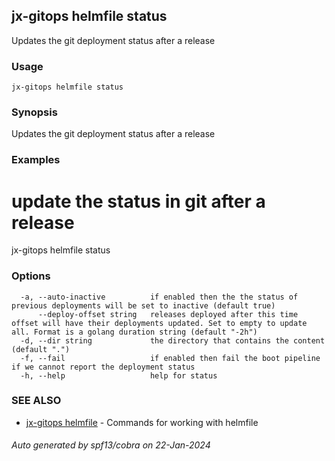 ## jx-gitops helmfile status

Updates the git deployment status after a release

### Usage

```
jx-gitops helmfile status
```

### Synopsis

Updates the git deployment status after a release

### Examples

  # update the status in git after a release
  jx-gitops helmfile status

### Options

```
  -a, --auto-inactive          if enabled then the the status of previous deployments will be set to inactive (default true)
      --deploy-offset string   releases deployed after this time offset will have their deployments updated. Set to empty to update all. Format is a golang duration string (default "-2h")
  -d, --dir string             the directory that contains the content (default ".")
  -f, --fail                   if enabled then fail the boot pipeline if we cannot report the deployment status
  -h, --help                   help for status
```

### SEE ALSO

* [jx-gitops helmfile](jx-gitops_helmfile.md)	 - Commands for working with helmfile

###### Auto generated by spf13/cobra on 22-Jan-2024
